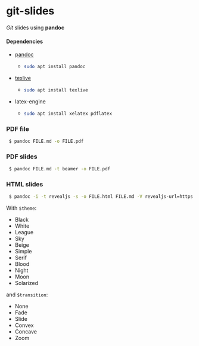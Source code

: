 # git-slides

_Git_ slides using **pandoc**

#### Dependencies

- [pandoc](https://pandoc.org/) 

  - ```bash
    sudo apt install pandoc
    ```

- [texlive](https://tug.org/texlive/)

  - ```bash
    sudo apt install texlive
    ```

- latex-engine

  - ```bash
    sudo apt install xelatex pdflatex
    ```

### PDF file

```bash
 $ pandoc FILE.md -o FILE.pdf
```

### PDF slides

```bash
 $ pandoc FILE.md -t beamer -o FILE.pdf
```

### HTML slides

```bash
 $ pandoc -i -t revealjs -s -o FILE.html FILE.md -V revealjs-url=https://revealjs.com -V theme=$theme -V transition=$transition
```

With `$theme`:

- Black
- White
- League
- Sky
- Beige
- Simple
- Serif
- Blood
- Night
- Moon
- Solarized

and `$transition`:

- None
- Fade
- Slide
- Convex
- Concave
- Zoom

